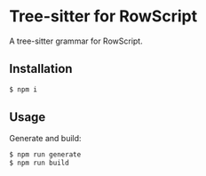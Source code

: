 # Tree-sitter for RowScript

A tree-sitter grammar for RowScript.

## Installation

```bash
$ npm i
```

## Usage

Generate and build:

```bash
$ npm run generate
$ npm run build
```
